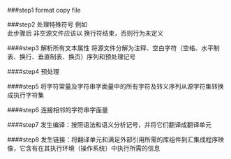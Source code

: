 

###step1
	format copy file

###step2
	处理特殊符号 例如 \
	此步骤后 非空源文件应该以 换行符结束，否则行为未定义

####step3
	解析所有文本属性
	将源文件分解为注释、空白字符（空格、水平制表、换行、垂直制表、换页）序列和预处理记号

####step4
	预处理

####step5
	将字符常量及字符串字面量中的所有字符及转义序列从源字符集转换成执行字符集

####step6
	连接相邻的字符串字面量

####step7
	发生编译：按照语法和语义分析记号，并将它们翻译成翻译单元

####step8
	发生链接：将翻译单元和满足外部引用所需的库组件到汇集成程序映像，它含有在其执行环境（操作系统）中执行所需的信息
